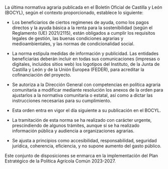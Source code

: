 La última normativa agraria publicada en el Boletín Oficial de Castilla y León (BOCYL), según el contexto proporcionado, establece lo siguiente:

- Los beneficiarios de ciertos regímenes de ayuda, como los pagos directos y la ayuda básica a la renta para la sostenibilidad (según el Reglamento (UE) 2021/2115), están obligados a cumplir los requisitos legales de gestión, las buenas condiciones agrarias y medioambientales, y las normas de condicionalidad social.

- La norma estipula medidas de información y publicidad. Las entidades beneficiarias deberán incluir en todas sus comunicaciones (impresas o digitales, incluidos sitios web) los logotipos del Instituto, de la Junta de Castilla y León y de la Unión Europea (FEDER), para acreditar la cofinanciación del proyecto.

- Se autoriza a la Dirección General con competencias en política agraria comunitaria a modificar mediante resolución los anexos de la orden para ajustarlos a la normativa comunitaria o estatal, así como a dictar las instrucciones necesarias para su cumplimiento.

- Esta orden entra en vigor el día siguiente a su publicación en el BOCYL.

- La tramitación de esta norma se ha realizado con carácter urgente, prescindiendo de algunos trámites, aunque sí se ha realizado información pública y audiencia a organizaciones agrarias.

- Se ajusta a principios como accesibilidad, responsabilidad, seguridad jurídica, coherencia, eficiencia, y no supone aumento del gasto público.

Este conjunto de disposiciones se enmarca en la implementación del Plan Estratégico de la Política Agrícola Común 2023-2027.
